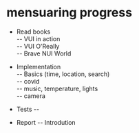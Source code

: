 # mensuaring progress

- Read books   
-- VUI in action  
-- VUI O'Really  
-- Brave NUI World    

- Implementation  
-- Basics (time, location, search)  
-- covid  
-- music, temperature, lights  
-- camera   

- Tests
-- 

- Report
-- Introdution



